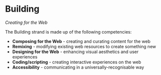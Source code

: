 Building
=====
*Creating for the Web*

The Building strand is made up of the following competencies:

* **Composing for the Web** - creating and curating content for the web
* **Remixing** - modifying existing web resources to create something new
* **Designing for the Web** - enhancing visual aesthetics and user experiences
* **Coding/scripting** - creating interactive experiences on the web
* **Accessibility** - communicating in a universally-recognisable way


